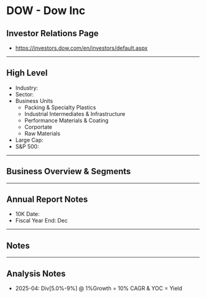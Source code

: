 # DOW - Dow Inc

## Investor Relations Page
- https://investors.dow.com/en/investors/default.aspx

---

## High Level 

- Industry: 
- Sector: 
- Business Units
  - Packing & Specialty Plastics
  - Industrial Intermediates & Infrastructure
  - Performance Materials & Coating
  - Corportate
  - Raw Materials
- Large Cap: 
- S&P 500:

---

## Business Overview & Segments 

---

## Annual Report Notes
- 10K Date:  
- Fiscal Year End: Dec


---

## Notes

---

## Analysis Notes
- 2025-04: Div[5.0%-9%] @ 1%Growth = 10% CAGR & YOC = Yield
